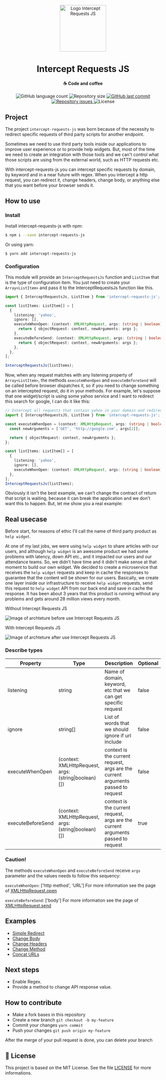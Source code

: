 <p align="center">
  <img src="https://github.com/luispmoraisc/intercept-requests-js/blob/master/assets/logo.png" alt="Logo Intercept Requests JS" width="150"/>
</p>
<h1 align="center">
    Intercept Requests JS
</h1>

<h4 align="center">
    ☕ Code and coffee
</h4>
<p align="center">
  <img alt="GitHub language count" src="https://img.shields.io/github/languages/count/luispmoraisc/intercept-requests-js?style=for-the-badge">

  <img alt="Repository size" src="https://img.shields.io/github/repo-size/luispmoraisc/intercept-requests-js?style=for-the-badge">
  
  <a href="https://github.com/luispmoraisc/intercept-requests-js/commits/master">
    <img alt="GitHub last commit" src="https://img.shields.io/github/last-commit/luispmoraisc/intercept-requests-js/master?style=for-the-badge">
  </a>

  <a href="https://github.com/luispmoraisc/intercept-requests-js/issues">
    <img alt="Repository issues" src="https://img.shields.io/github/issues/luispmoraisc/intercept-requests-js?style=for-the-badge">
  </a>

  <img alt="License" src="https://img.shields.io/badge/license-MIT-brightgreen">
</p>

## Project

The project `intercept-requests-js` was born because of the necessity to redirect specific requests of third party
scripts for another endpoint.

Sometimes we need to use third party tools inside our applications to improve user experience or to provide help
widgets. But, most of the time we need to create an integration with those tools and we can't control what those scripts
are using from the external world, such as HTTP requests etc.

With intercept-requests-js you can intercept specific requests by domain, by keyword and in a near future with regex.
When you intercept a http request, you can redirect it, change headers, change body, or anything else that you want
before your browser sends it.

## How to use

### Install

Install intercept-requests-js with npm:

```sh
$ npm i --save intercept-requests-js
```

Or using yarn:

```sh
$ yarn add intercept-requests-js
```

### Configuration

This module will provide an `InterceptRequestsJs` function and `ListItem` that is the type of configuration item. You
just need to create your `Array<ListItem>` and pass it to the InterceptRequestsJs function like this.

```ts
import { InterceptRequestsJs, ListItem } from 'intercept-requests-js';

const listItems: ListItem[] = [
  {
    listening: 'yahoo',
    ignore: [],
    executeWhenOpen: (context: XMLHttpRequest, args: (string | boolean)[]) => {
      return { objectRequest: context, newArguments: args };
    },
    executeBeforeSend: (context: XMLHttpRequest, args: (string | boolean)[]) => {
      return { objectRequest: context, newArguments: args };
    },
  },
];

InterceptRequestsJs(listItems);
```

Now, when any request matches with any listening property of `Array<ListItem>`, the methods `executeWhenOpen` and
`executeBeforeSend` will be called before browser dispatches it, so if you need to change something on an intercepted
request, do it in your methods. For example, let's suppose that one widget/script is using some yahoo service and I want
to redirect this search for google, I can do it like this:

```ts
// Intercept all requests that contain yahoo in your domain and redirect to google:
import { InterceptRequestsJS, ListItem } from 'intercept-requests-js';

const executeWhenOpen = (context: XMLHttpRequest, args: (string | boolean)[]) => {
  const newArguments = ['GET', 'http://google.com', args[2]];

  return { objectRequest: context, newArguments };
};

const listItems: ListItem[] = [
  {
    listening: 'yahoo',
    ignore: [],
    executeWhenOpen: (context: XMLHttpRequest, args: (string | boolean)[]) => executeWhenOpen,
  },
];
InterceptRequestsJs(listItems);
```

Obviously it isn't the best example, we can't change the contract of return that script is waiting, because it can break
the application and we don't want this to happen. But, let me show you a real example:

## Real usecase

Before start, for reasons of ethic I'll call the name of third party product as `help widget`.

At one of my last jobs, we were using `help widget` to share articles with our users, and although `help widget` is an
awesome product we had some problems with latency, down API etc., and it impacted our users and our attendance teams.
So, we didn’t have time and it didn't make sense at that moment to build our own widget. We decided to create a
microservice that receives the `help widget` requests and keep in cache the responses to guarantee that the content will
be shown for our users. Basically, we create one layer inside our infrastructure to receive `help widget` requests, send
this request to `help widget` API from our back end and save in cache the response. It has been about 3 years that this
product is running without any problems and gets around 28 million views every month.

Without Intercept Requests JS

![Image of archteture before use Intercept Requests JS](https://github.com/luispmoraisc/intercept-requests-js/blob/master/assets/before.png)

With Intercept Requests JS

![Image of archteture after use Intercept Requests JS](https://github.com/luispmoraisc/intercept-requests-js/blob/master/assets/after.png)

### Describe types

| Property          | Type                                                 | Description                                                                      | Optional |
| ----------------- | ---------------------------------------------------- | -------------------------------------------------------------------------------- | -------- |
| listening         | string                                               | Name of domain, keyword, etc that we can get specific request                    | false    |
| ignore            | string[]                                             | List of words that we should ignore if url include                               | false    |
| executeWhenOpen   | (context: XMLHttpRequest, args: (string\|boolean)[]) | context is the current request, args are the current arguments passed to request | false    |
| executeBeforeSend | (context: XMLHttpRequest, args: (string\|boolean)[]) | context is the current request, args are the current arguments passed to request | true     |

### Caution!

The methods `executeWhenOpen` and `executeBeforeSend` receive `args` parameter and the values needs to follow this
sequency:

`executeWhenOpen`: ['http method', 'URL'] For more information see the page of
[XMLHttpRequest.open](https://developer.mozilla.org/pt-BR/docs/Web/API/XMLHttpRequest/open)

`executeBeforeSend`: ['body'] For more information see the page of
[XMLHttpRequest.send](https://developer.mozilla.org/pt-BR/docs/Web/API/XMLHttpRequest/send)

## Examples

- [Simple Redirect](https://github.com/luispmoraisc/intercept-requests-js/blob/docs/create-examples/examples/changeBody.js)
- [Change Body](https://github.com/luispmoraisc/intercept-requests-js/blob/docs/create-examples/examples/changeBody.js)
- [Change Headers](https://github.com/luispmoraisc/intercept-requests-js/blob/docs/create-examples/examples/changeHeader.js)
- [Change Method](https://github.com/luispmoraisc/intercept-requests-js/blob/docs/create-examples/examples/changeMethod.js)
- [Concat URLs](https://github.com/luispmoraisc/intercept-requests-js/blob/docs/create-examples/examples/concatUrls.js)

## Next steps

- Enable Regex.
- Provide a method to change API response value.

## How to contribute

- Make a fork bases in this repository
- Create a new branch `git checkout -b my-feature`
- Commit your changes `yarn commit`
- Push your changes `git push origin my-feature`

After the merge of your pull request is done, you can delete your branch

## 📝 License

This project is based on the MIT License. See the file [LICENSE](LICENSE) for more informations.
